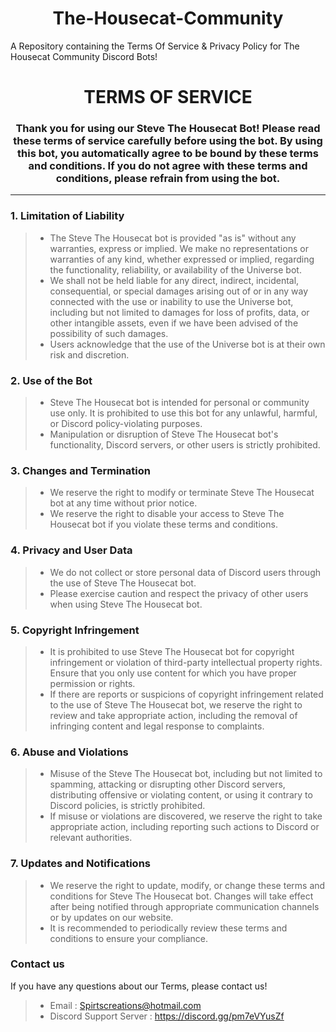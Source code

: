 <h1 align="center">The-Housecat-Community</h1>
A Repository containing the Terms Of Service & Privacy Policy for The Housecat Community Discord Bots!

<h1 align="center">TERMS OF SERVICE</h1>

<h3 align="center">
  Thank you for using our Steve The Housecat Bot! Please read these terms of service carefully before using the bot. By using this bot, you automatically agree to be bound by these terms and conditions. If you do not agree with these terms and conditions, please refrain from using the bot.
</h3>

------
### 1. Limitation of Liability
> - The Steve The Housecat bot is provided "as is" without any warranties, express or implied. We make no representations or warranties of any kind, whether expressed or implied, regarding the functionality, reliability, or availability of the Universe bot.
> - We shall not be held liable for any direct, indirect, incidental, consequential, or special damages arising out of or in any way connected with the use or inability to use the Universe bot, including but not limited to damages for loss of profits, data, or other intangible assets, even if we have been advised of the possibility of such damages.
> - Users acknowledge that the use of the Universe bot is at their own risk and discretion.

### 2. Use of the Bot
> - Steve The Housecat bot is intended for personal or community use only. It is prohibited to use this bot for any unlawful, harmful, or Discord policy-violating purposes.
> - Manipulation or disruption of Steve The Housecat bot's functionality, Discord servers, or other users is strictly prohibited.

### 3. Changes and Termination
> - We reserve the right to modify or terminate Steve The Housecat bot at any time without prior notice.
> - We reserve the right to disable your access to Steve The Housecat bot if you violate these terms and conditions.

### 4. Privacy and User Data
> - We do not collect or store personal data of Discord users through the use of Steve The Housecat bot.
> - Please exercise caution and respect the privacy of other users when using Steve The Housecat bot.

### 5. Copyright Infringement
> - It is prohibited to use Steve The Housecat bot for copyright infringement or violation of third-party intellectual property rights. Ensure that you only use content for which you have proper permission or rights.
> - If there are reports or suspicions of copyright infringement related to the use of Steve The Housecat bot, we reserve the right to review and take appropriate action, including the removal of infringing content and legal response to complaints.

### 6. Abuse and Violations
> - Misuse of the Steve The Housecat bot, including but not limited to spamming, attacking or disrupting other Discord servers, distributing offensive or violating content, or using it contrary to Discord policies, is strictly prohibited.
> - If misuse or violations are discovered, we reserve the right to take appropriate action, including reporting such actions to Discord or relevant authorities.

### 7. Updates and Notifications
> - We reserve the right to update, modify, or change these terms and conditions for Steve The Housecat bot. Changes will take effect after being notified through appropriate communication channels or by updates on our website.
> - It is recommended to periodically review these terms and conditions to ensure your compliance.

### Contact us
If you have any questions about our Terms, please contact us!
> - Email : Spirtscreations@hotmail.com
> - Discord Support Server : https://discord.gg/pm7eVYusZf
